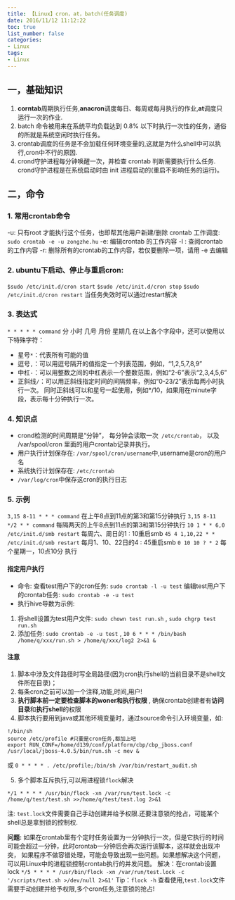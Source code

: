 ```yaml
---
title: 【Linux】cron，at，batch(任务调度)
date: 2016/11/12 11:12:22
toc: true
list_number: false
categories:
- Linux
tags:
- Linux
---
```


## 一，基础知识
1. **corntab**周期执行任务,**anacron**调度每日、每周或每月执行的作业,**at**调度只运行一次的作业.
2. batch 命令被用来在系统平均负载达到 0.8% 以下时执行一次性的任务，通俗的所就是系统空闲时执行任务。
3. crontab调度的任务是不会加载任何环境变量的,这就是为什么shell中可以执行,cron中不行的原因.
4. crond守护进程每分钟唤醒一次，并检查 crontab 判断需要执行什么任务. 
    crond守护进程是在系统启动时由 init 进程启动的(重启不影响任务的运行)。

## 二，命令
### 1. 常用crontab命令
-u: 只有root 才能执行这个任务，也即帮其他用户新建/删除 crontab 工作调度: `sudo crontab -e -u zongzhe.hu`
-e: 编辑crontab 的工作内容
-l : 查阅crontab的工作内容
-r: 删除所有的crontab的工作内容，若仅要删除一项，请用 -e 去编辑
### 2. ubuntu下启动、停止与重启cron:
`$sudo /etc/init.d/cron start`
`$sudo /etc/init.d/cron stop`
`$sudo /etc/init.d/cron restart` 当任务失效时可以通过restart解决
### 3. 表达式
`* * * * * command` 分 小时 几号 月份 星期几
在以上各个字段中，还可以使用以下特殊字符：
- 星号`*`：代表所有可能的值
- 逗号`,`：可以用逗号隔开的值指定一个列表范围，例如，“1,2,5,7,8,9”
- 中杠`-`：可以用整数之间的中杠表示一个整数范围，例如“2-6”表示“2,3,4,5,6”
- 正斜线`/`：可以用正斜线指定时间的间隔频率，例如“0-23/2”表示每两小时执行一次。
     同时正斜线可以和星号一起使用，例如*/10，如果用在minute字段，表示每十分钟执行一次。

### 4. 知识点
-  crond检测的时间周期是“分钟”， 每分钟会读取一次` /etc/crontab`， 以及 /var/spool/cron 里面的用户crontab记录并执行。
- 用户执行计划保存在: `/var/spool/cron/username`中,username是cron的用户名
- 系统执行计划保存在: `/etc/crontab`
- `/var/log/cron`中保存这cron的执行日志
### 5. 示例
 `3,15 8-11 * * * command`  在上午8点到11点的第3和第15分钟执行
 `3,15 8-11 */2 * * command`  每隔两天的上午8点到11点的第3和第15分钟执行
 `10 1 * * 6,0 /etc/init.d/smb restart`  每周六、周日的1 : 10重启smb
 `45 4 1,10,22 * * /etc/init.d/smb restart` 每月1、10、22日的4 : 45重启smb
 `0 10 10 ? * 2`    每个星期一，10点10分 执行

#### 指定用户执行
- 命令: 
    查看test用户下的cron任务: `sudo crontab -l -u test`
    编辑test用户下的crontab任务: `sudo crontab -e -u test`
- 执行hive导数为示例:
 1. 将shell设置为test用户文件: `sudo chown test run.sh` , `sudo chgrp test run.sh ` 
 2. 添加任务: `sudo crontab -e -u test` , `10 6 * * * /bin/bash /home/q/xxx/run.sh > /home/q/xxx/log2 2>&1 &`
#### 注意
1. 脚本中涉及文件路径时写全局路径(因为cron执行shell的当前目录不是shell文件所在目录)；
2. 每条cron之前可以加一个注释,功能,时间,用户!
3. **执行脚本前一定要检查脚本的woner和执行权限** ,  确保crontab创建者有**访问目录**和**执行shell**的权限
4. 脚本执行要用到java或其他环境变量时，通过source命令引入环境变量，如:
```
!/bin/sh
source /etc/profile #只要是cron任务,都加上吧
export RUN_CONF=/home/d139/conf/platform/cbp/cbp_jboss.conf
/usr/local/jboss-4.0.5/bin/run.sh -c mev &
```
或 `0 * * * * . /etc/profile;/bin/sh /var/bin/restart_audit.sh`

5. 多个脚本互斥执行,可以用进程锁`flock`解决
```
*/1 * * * * /usr/bin/flock -xn /var/run/test.lock -c /home/q/test/test.sh >>/home/q/test/test.log 2>&1
```
注: `test.lock`文件需要自己手动创建并给予权限.还要注意锁的抢占，可能某个shell总是拿到锁的控制权.

**问题:**
如果在crontab里有个定时任务设置为一分钟执行一次，但是它执行的时间可能会超过一分钟，此时crontab一分钟后会再次运行该脚本，这样就会出现冲突，
如果程序不做容错处理，可能会导致出现一些问题。如果想解决这个问题，可以用Linux中的进程锁控制crontab执行的并发问题。
解决：在crontab设置lock
`*/5 * * * * /usr/bin/flock -xn /var/run/test.lock -c '/scripts/test.sh >/dev/null 2>&1'`
Tip：`flock -h` 查看使用,`test.lock`文件需要手动创建并给予权限,多个cron任务,注意锁的抢占!
